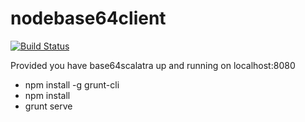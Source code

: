 nodebase64client
================

[![Build Status](http://jenkins.chriswk.com/buildStatus/icon?job=nodebase64client)](http://jenkins.chriswk.com/job/nodebase64client/)

Provided you have base64scalatra up and running on localhost:8080
* npm install -g grunt-cli
* npm install
* grunt serve

